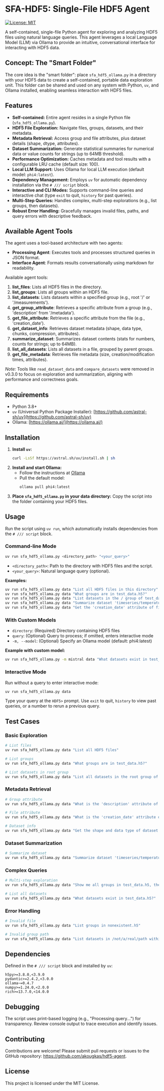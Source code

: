 # SFA-HDF5: Single-File HDF5 Agent

[![License: MIT](https://img.shields.io/badge/License-MIT-yellow.svg)](https://opensource.org/licenses/MIT)

A self-contained, single-file Python agent for exploring and analyzing HDF5 files using natural language queries. This agent leverages a local Language Model (LLM) via Ollama to provide an intuitive, conversational interface for interacting with HDF5 data.

## Concept: The "Smart Folder"

The core idea is the "smart folder": place `sfa_hdf5_ollama.py` in a directory with your HDF5 data to create a self-contained, portable data exploration unit. This folder can be shared and used on any system with Python, `uv`, and Ollama installed, enabling seamless interaction with HDF5 files.

## Features

- **Self-contained:** Entire agent resides in a single Python file (`sfa_hdf5_ollama.py`).
- **HDF5 File Exploration:** Navigate files, groups, datasets, and their metadata.
- **Metadata Retrieval:** Access group and file attributes, plus dataset details (shape, dtype, attributes).
- **Dataset Summarization:** Generate statistical summaries for numerical data or value counts for strings (up to 64MB threshold).
- **Performance Optimization:** Caches metadata and tool results with a configurable LRU cache (default size: 100).
- **Local LLM Support:** Uses Ollama for local LLM execution (default model: `phi4:latest`).
- **Dependency Management:** Employs `uv` for automatic dependency installation via the `# /// script` block.
- **Interactive and CLI Modes:** Supports command-line queries and interactive chat (type `exit` to quit, `history` for past queries).
- **Multi-Step Queries:** Handles complex, multi-step explorations (e.g., list groups, then datasets).
- **Robust Error Handling:** Gracefully manages invalid files, paths, and query errors with descriptive feedback.

## Available Agent Tools

The agent uses a tool-based architecture with two agents:
- **Processing Agent**: Executes tools and processes structured queries in JSON format.
- **Interface Agent**: Formats results conversationally using markdown for readability.

Available agent tools:
1. **list_files**: Lists all HDF5 files in the directory.
2. **list_groups**: Lists all groups within an HDF5 file.
3. **list_datasets**: Lists datasets within a specified group (e.g., root '/' or '/measurements').
4. **get_group_attribute**: Retrieves a specific attribute from a group (e.g., 'description' from '/metadata').
5. **get_file_attribute**: Retrieves a specific attribute from the file (e.g., 'creation_date').
6. **get_dataset_info**: Retrieves dataset metadata (shape, data type, chunks, compression, attributes).
7. **summarize_dataset**: Summarizes dataset contents (stats for numbers, counts for strings; up to 64MB).
8. **list_all_datasets**: Lists all datasets in a file, grouped by parent groups.
9. **get_file_metadata**: Retrieves file metadata (size, creation/modification times, attributes).

*Note:* Tools like `read_dataset_data` and `compare_datasets` were removed in v0.3.0 to focus on exploration and summarization, aligning with performance and correctness goals.

## Requirements

- Python 3.8+
- `uv` (Universal Python Package Installer): [https://github.com/astral-sh/uv](https://github.com/astral-sh/uv)
- Ollama: [https://ollama.ai/](https://ollama.ai/)

## Installation

1. **Install `uv`:**
    ```bash
    curl -LsSf https://astral.sh/uv/install.sh | sh
    ```
2. **Install and start Ollama:**
    - Follow the instructions at [Ollama](https://ollama.ai/)
    - Pull the default model:
      ```bash
      ollama pull phi4:latest
      ```
3. **Place `sfa_hdf5_ollama.py` in your data directory:** Copy the script into the folder containing your HDF5 files.

## Usage

Run the script using `uv run`, which automatically installs dependencies from the `# /// script` block.

### Command-line Mode

```bash
uv run sfa_hdf5_ollama.py <directory_path> "<your_query>"
```
- `<directory_path>`: Path to the directory with HDF5 files and the script.
- `<your_query>`: Natural language query (optional).

**Examples:**
```bash
uv run sfa_hdf5_ollama.py data "List all HDF5 files in this directory"
uv run sfa_hdf5_ollama.py data "What groups are in test_data.h5?"
uv run sfa_hdf5_ollama.py data "List datasets in the / group of test_data.h5"
uv run sfa_hdf5_ollama.py data "Summarize dataset 'timeseries/temperature' in test_data.h5"
uv run sfa_hdf5_ollama.py data "Get the 'creation_date' attribute of file 'test_data.h5'"
```

### With Custom Models
- `directory`: (Required) Directory containing HDF5 files
- `query`: (Optional) Query to process; if omitted, enters interactive mode
- `-m, --model`: (Optional) Specify an Ollama model (default: phi4:latest)

**Example with custom model:**
```bash
uv run sfa_hdf5_ollama.py -m mistral data "What datasets exist in test_data.h5?"
```

### Interactive Mode
Run without a query to enter interactive mode:
```bash
uv run sfa_hdf5_ollama.py data
```
Type your query at the `HDF5>` prompt. Use `exit` to quit, `history` to view past queries, or a number to rerun a previous query.

## Test Cases

### Basic Exploration
```bash
# List files
uv run sfa_hdf5_ollama.py data "List all HDF5 files"

# List groups
uv run sfa_hdf5_ollama.py data "What groups are in test_data.h5?"

# List datasets in root group
uv run sfa_hdf5_ollama.py data "List all datasets in the root group of test_data.h5"
```

### Metadata Retrieval
```bash
# Group attribute
uv run sfa_hdf5_ollama.py data "What is the 'description' attribute of group '/metadata' in test_data.h5?"

# File attribute
uv run sfa_hdf5_ollama.py data "What is the 'creation_date' attribute of file test_data.h5?"

# Dataset info
uv run sfa_hdf5_ollama.py data "Get the shape and data type of dataset 'data' in test_data.h5"
```

### Dataset Summarization
```bash
# Summarize dataset
uv run sfa_hdf5_ollama.py data "Summarize dataset 'timeseries/temperature' in test_data.h5"
```

### Complex Queries
```bash
# Multi-step exploration
uv run sfa_hdf5_ollama.py data "Show me all groups in test_data.h5, then list datasets in the first group"

# List all datasets
uv run sfa_hdf5_ollama.py data "What datasets exist in test_data.h5?"
```

### Error Handling
```bash
# Invalid file
uv run sfa_hdf5_ollama.py data "List groups in nonexistent.h5"

# Invalid group path
uv run sfa_hdf5_ollama.py data "List datasets in /not/a/real/path within test_data.h5"
```

## Dependencies
Defined in the `# /// script` block and installed by `uv`:
```text
h5py>=3.8.0,<3.9.0
pydantic>=2.4.2,<3.0.0
ollama~=0.4.7
numpy>=1.24.0,<2.0.0
rich>=13.7.0,<14.0.0
```

## Debugging
The script uses print-based logging (e.g., "Processing query...") for transparency. Review console output to trace execution and identify issues.

## Contributing
Contributions are welcome! Please submit pull requests or issues to the GitHub repository: https://github.com/akougkas/hdf5-agent.

## License
This project is licensed under the MIT License.

